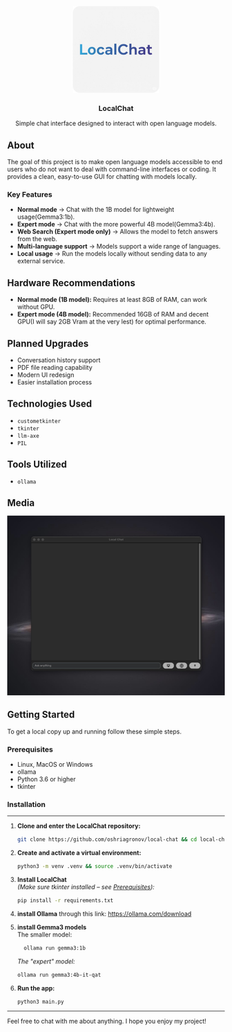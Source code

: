 <br />
<div align="center">
  <a href="https://github.com/oshriagronov/local-chat">
    <img src="assets/app_icon.png" alt="Logo" width="200" height="200">
  </a>

<h3 align="center">LocalChat</h3>
  <p align="center">
    Simple chat interface designed to interact with open language models.
  </p>
</div>

## About

The goal of this project is to make open language models accessible to end users who do not want to deal with command-line interfaces or coding. It provides a clean, easy-to-use GUI for chatting with models locally.

### Key Features

- **Normal mode**
  → Chat with the 1B model for lightweight usage(Gemma3:1b).
- **Expert mode**
  → Chat with the more powerful 4B model(Gemma3:4b).
- **Web Search (Expert mode only)**
  → Allows the model to fetch answers from the web.
- **Multi-language support**
  → Models support a wide range of languages.
- **Local usage**
  → Run the models locally without sending data to any external service.

## Hardware Recommendations

- **Normal mode (1B model):** Requires at least 8GB of RAM, can work without GPU.
- **Expert mode (4B model):** Recommended 16GB of RAM and decent GPU(I will say 2GB Vram at the very lest) for optimal performance.

## Planned Upgrades

- Conversation history support
- PDF file reading capability
- Modern UI redesign
- Easier installation process

## Technologies Used

- `custometkinter`
- `tkinter`
- `llm-axe`
- `PIL`

## Tools Utilized

- `ollama`

## Media

  <img src="/example.jpg" alt="example of the chat interface">

## Getting Started

To get a local copy up and running follow these simple steps.

### Prerequisites

- Linux, MacOS or Windows
- ollama
- Python 3.6 or higher
- tkinter

### Installation

---

1. **Clone and enter the LocalChat repository:**

   ```bash
   git clone https://github.com/oshriagronov/local-chat && cd local-chat
   ```

2. **Create and activate a virtual environment:**

   ```bash
   python3 -m venv .venv && source .venv/bin/activate
   ```

3. **Install LocalChat**  
   _(Make sure tkinter installed – see [Prerequisites](#prerequisites)):_

   ```bash
   pip install -r requirements.txt
   ```

4. **install Ollama**
   through this link: https://ollama.com/download

5. **install Gemma3 models**
  <br/>The smaller model:
    ```bash
      ollama run gemma3:1b
    ```
    _The "expert" model:_
    ```bash
    ollama run gemma3:4b-it-qat
    ```

6. **Run the app:**
    ```bash
    python3 main.py
    ```

---

Feel free to chat with me about anything. I hope you enjoy my project!
